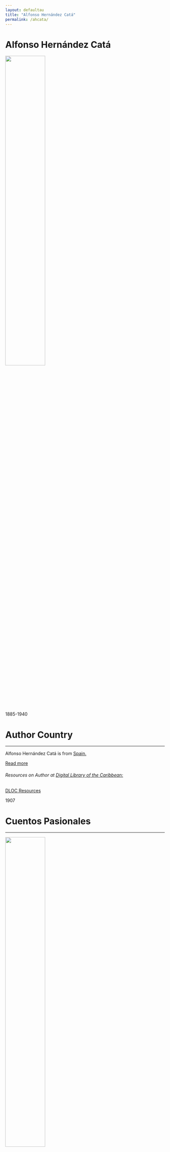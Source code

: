 ```yaml
---
layout: defaultau
title: "Alfonso Hernández Catá"
permalink: /ahcata/
---
```

<!-- partial:index.partial.html -->
<div class="content">
    <h1>Alfonso Hernández Catá</h1>
    <div class="quote">
        <div><img src="https://www.biografiasyvidas.com/biografia/h/fotos/hernandez_cata.jpg" height="50%" width = "50%" class="logo"></div>
    </div>
    <div class="timeline">
        <div style="padding-bottom:100px;"></div>
        <div class="block">
            <div class="date right"><p class="right">1885-1940</p></div>
            <div class="dot"></div>
            <div class="left first">
            <div class="author_country">
                <h1>Author Country</h1><hr>
        <div class="aclocation">  <p>Alfonso Hernández Catá is from <a href="{{ site.baseurl }}/2">Spain.</a></p></div>
        <div class="acreadmore"> <a href="https://es.wikipedia.org/wiki/Alfonso_Hern%C3%A1ndez-Cat%C3%A1" target="_blank">Read more</a>
        </div>
        <div class="aclocation">  <h6>Resources on Author at <a href="https://dloc.com">Digital Library of the Caribbean:</a></h6></div> 
       <div class="dlocresources"><a href="https://www.dloc.com/AA00089347/00001/images" target="_blank">DLOC Resources</a></div>            
            </div>
            </div>
        </div>
         <div class="block">
            <div class="date left"><p class="left">1907</p></div>
            <div class="dot"></div>
            <div class="right hide">
                <h1>Cuentos Pasionales</h1><hr>
                <p><img src="https://pictures.abebooks.com/inventory/md/md31480037986.jpg" height="50%" width = "50%"></p>
                <p>
                Language: Spanish<br/>
                Publisher: M. Pérez Villavicencio<br/>
                Pub_location: Mexico City, Mexico<br/>
                Genre: Short Stories<br/>
                Length: 125</p>
           </div>
        </div>
         <div class="block">
            <div class="date right"><p class="right">1909</p></div>
            <div class="dot"></div>
            <div class="left hide">
                <h1>Novela Erótica</h1><hr>
                <p><img src="https://cloud10.todocoleccion.online/libros-segunda-mano-literatura-erotica/tc/2023/04/07/17/404449314_tcimg_81498354.webp" height="50%" width = "50%"></p>
                <p>
                Language: Spanish<br/>
                Publisher: Ramon Sopena<br/>
                Pub_location: Barcelona, Spain<br/>
                Genre: Fiction (Novella)<br/>
                Length: 266</p>
           </div>
        </div>
        <div class="block">
            <div class="date left"><p class="left">1909</p></div>
            <div class="dot"></div>
            <div class="right hide">
                <h1>Pelayo González</h1><hr>
                <p><img src="https://m.media-amazon.com/images/I/51aq6gV2bBL._SX373_BO1,204,203,200_.jpg" height="50%" width = "50%"></p>
                <p>Language: Spanish<br/>
                Publisher: Editorial Mundo Latino<br/>
                Pub_location: Madrid, Spain<br/>
                Genre: Fiction (Novella)<br/>
                Length: 328</p>
            </div>
        </div>
        <div class="block">
            <div class="date right"><p class="right">1910</p></div>
            <div class="dot"></div>
            <div class="left hide">
                <h1>La Distancia</h1><hr>
                <p><img src="https://cloud10.todocoleccion.online/coleccionismo-revistas-periodicos/tc/2018/08/21/19/131290127.webp" height="50%" width = "50%"></p>
                <p>Language: Spanish<br/>
                Publisher: El Cuento Semanal<br/>
                Pub_location:  Madrid, Spain<br/>
                Genre: Fiction (Short Story)<br/>
                Length: 86</p>
            </div>
        </div>
         <div class="block">
            <div class="date left"><p class="left">1912</p></div>
            <div class="dot"></div>
            <div class="right hide">
                <h1>La Juventud de Aurelio Zaldívar</h1><hr>
                <p><img src="https://pictures.abebooks.com/inventory/md/md30021388792.jpg" height="50%" width = "50%"></p>
                <p>
                Language: Spanish<br/>
                Publisher: Editorial Renacimiento<br/>
                Pub_location: Seville, Spain<br/>
                Genre: Fiction (Novella)<br/>
                Length: 283</p>
           </div>
        </div>
         <div class="block">
            <div class="date right"><p class="right">1913</p></div>
            <div class="dot"></div>
            <div class="left hide">
                <h1>El Amor Tardío</h1><hr>
                <p><img src="https://pictures.abebooks.com/inventory/md/md912340413.jpg" height="50%" width = "50%"></p>
                <p>Language: Spanish<br/>
                Publisher: Editorial Renacimiento<br/>
                Pub_location: Seville, Spain<br/>
                Genre: Drama<br/>
                </p>
            </div>
        </div>
        <div class="block">
            <div class="date left"><p class="left">1914</p></div>
            <div class="dot"></div>
            <div class="right hide">
                <h1>Cabecita Loca</h1><hr>
                <p><img src="https://pictures.abebooks.com/inventory/md/md22577705965.jpg" height="50%" width = "50%"></p>
                <p>Language: Spanish<br/>
                Publisher: Sociedad de autores españoles<br/>
                Pub_location:  Madrid, Spain<br/>
                Genre: Drama<br/>
                Length: 72 </p>
            </div>
        </div>
         <div class="block">
            <div class="date right"><p class="right">1914</p></div>
            <div class="dot"></div>
            <div class="left hide">
                <h1>En Familia</h1><hr>
                <p><img src="https://pictures.abebooks.com/inventory/1156900298.jpg" height="50%" width = "50%"></p>
                <p>Language: Spanish<br/>
                Publisher: Editorial Renacimiento<br/>
                Pub_location: Seville, Spain<br/>
                Genre: Drama<br/>
               </p>
            </div>
        </div>
        <div class="block">
            <div class="date left"><p class="left">1919</p></div>
            <div class="dot"></div>
            <div class="right hide">
                <h1>Los Frutos Ácidos</h1><hr>
                <p><img src="https://m.media-amazon.com/images/I/417udXblNTL._SY342_.jpg" height="50%" width = "50%"></p>
                <p>Language: Spanish<br/>
                Publisher: Aguilar Publishing<br/>
                Pub_location:  Madrid, Spain<br/>
                Genre: Short Stories<br/>
                Length: 538</p>
            </div>
        </div>
         <div class="block">
            <div class="date right"><p class="right">1916</p></div>
            <div class="dot"></div>
            <div class="left hide">
                <h1>La Culpa Ajena</h1><hr>
                <p><img src="https://ia902905.us.archive.org/BookReader/BookReaderImages.php?zip=/16/items/laculpaajenacome2691insa/laculpaajenacome2691insa_jp2.zip&file=laculpaajenacome2691insa_jp2/laculpaajenacome2691insa_0001.jp2&id=laculpaajenacome2691insa&scale=4&rotate=0" height="50%" width = "50%"></p>
                <p>
                Language: Spanish<br/>
                Publisher: Sociedad de autores españoles<br/>
                Pub_location:  Madrid, Spain<br/>
                Genre: Drama<br/>
                Length: 60</p>
           </div>
        </div>
        <div class="block">
            <div class="date left"><p class="left">1918</p></div>
            <div class="dot"></div>
            <div class="right hide">
                <h1>Los Siete Pecados</h1><hr>
                <p><img src="https://pictures.abebooks.com/inventory/md/md22826422894.jpg" height="50%" width = "50%"></p>
                <p>Language: Spanish<br/>
                Publisher: Renaissance<br/>
                Pub_location:  Madrid, Spain<br/>
                Genre: Short Stories<br/>
                Length: 364</p>
            </div>
        </div>
          <div class="block">
            <div class="date right"><p class="right">1919</p></div>
            <div class="dot"></div>
            <div class="left hide">
                <h1>Zoología Pintoresca</h1><hr>
                <p><img src="https://m.media-amazon.com/images/I/81dOny+FAmL._AC_UF1000,1000_QL80_.jpg" height="50%" width = "50%"></p>
                <p>Language: Spanish<br/>
                Publisher: Ramon Sopena<br/>
                Pub_location: Barcelona, Spain<br/>
                Genre: Short Stories<br/>
                Length: 677</p>
            </div>
        </div>
         <div class="block">
            <div class="date left"><p class="left">1919</p></div>
            <div class="dot"></div>
            <div class="right hide">
                <h1>La Casa de Las Fieras</h1><hr>
                <p><img src="https://m.media-amazon.com/images/I/51tVQNg17hL._SX332_BO1,204,203,200_.jpg" height="50%" width = "50%"></p>
                <p>Language: Spanish<br/>
                Publisher: G. Hernández y Galo Sáez.<br/>
                Pub_location: Madrid, Spain<br/>
                Genre: Short Stories<br/>
                Length: 316</p>
            </div>
        </div>
         <div class="block">
            <div class="date right"><p class="right">1919</p></div>
            <div class="dot"></div>
            <div class="left hide">
                <h1>La Casa Deshecha</h1><hr>
                <p><img src="https://pictures.abebooks.com/inventory/md/md30339747567.jpg" height="50%" width = "50%"></p>
                <p>
                Language: Spanish<br/>
                Publisher: Los Contemporáneos<br/>
                Pub_location: Mexico City, Mexico<br/>
                Genre: Drama<br/>
                Length: 24</p>
           </div>
        </div>
        <div class="block">
            <div class="date left"><p class="left">1921</p></div>
            <div class="dot"></div>
            <div class="right hide">
                <h1>El Placer de Sufrir</h1><hr>
                <p><img src="https://books.google.dm/books/content?id=38MSAAAAYAAJ&printsec=frontcover&img=1&zoom=1&imgtk=AFLRE73uLAeNbZ7I_NNyie2yJMVZSQXEWW5PzsXzKk4UaG-RIA7mqCxzLCI34MlePqjQvzyl_Mij7YLRcAilkyjJ2Tez1-NCuUFbQoqK2JV5_lv0xACxe5UeIQVb3ikaMHLstS3zS8-P" height="50%" width = "50%"></p>
                <p>
                Language: Spanish<br/>
                Publisher: Editorial Mundo Latino<br/>
                Pub_location: Madrid, Spain<br/>
                Genre: Fiction (Novella)<br/>
                Length: 272</p>
           </div>
        </div>
        <div class="block">
            <div class="date right"><p class="right">1921</p></div>
            <div class="dot"></div>
            <div class="left hide">
                <h1>Estrellas Errantes</h1><hr>
                <p><img src="https://pictures.abebooks.com/inventory/6947682792.jpg" height="50%" width = "50%"></p>
                <p>Language: Spanish<br/>
                Publisher: La Novela Semanal<br/>
                Pub_location: Madrid, Spain<br/>
                Genre: Fiction (Novella)<br/>
                Length: 20</p>
            </div>
        </div>
         <div class="block">
            <div class="date left"><p class="left">1921</p></div>
            <div class="dot"></div>
            <div class="right hide">
                <h1>La Patria Azul</h1><hr>
                <p><img src="https://m.media-amazon.com/images/I/51iWzoBG8rL._SY342_.jpg" height="50%" width = "50%"></p>
                <p>Language: Spanish<br/>
                Publisher: La Novela Corta<br/>
                Pub_location: Madrid, Spain<br/>
                Genre: Fiction (Novella)<br/>
                Length: 20</p>
            </div>
        </div>
         <div class="block">
            <div class="date right"><p class="right">1921</p></div>
            <div class="dot"></div>
            <div class="left hide">
                <h1>El Nieto de Hamlet</h1><hr>
                <p><img src="https://m.media-amazon.com/images/I/51NGKVPSauL._SX309_BO1,204,203,200_.jpg" height="50%" width = "50%"></p>
                <p>Language: Spanish<br/>
                Publisher: La Novela Corta<br/>
                Pub_location: Madrid, Spain<br/>
                Genre: Fiction (Novella)<br/>
                Length: 24</p>
            </div>
        </div>
        <div class="block">
            <div class="date left"><p class="left">1921</p></div>
            <div class="dot"></div>
            <div class="right hide">
                <h1>El Drama de la Señorita Occidente</h1><hr>
                <p><img src="https://pictures.abebooks.com/inventory/30339745764.jpg" height="50%" width = "50%"></p>
                <p>
                Language: Spanish<br/>
                Publisher: La Novela Semanal<br/>
                Pub_location: Madrid, Spain<br/>
                Genre: Drama<br/>
                Length: 35</p>
           </div>
        </div>
        <div class="block">
            <div class="date right"><p class="right">1921</p></div>
            <div class="dot"></div>
            <div class="left hide">
                <h1>La Última Flecha</h1><hr>
                <p><img src="https://encrypted-tbn0.gstatic.com/images?q=tbn:ANd9GcQ3zlcO50LIVpXphoLnWLm5PKG3THC5297zgWDuqImLoLRHER1P" height="50%" width = "50%"></p>
                <p>Language: Spanish<br/>
                Publisher: Los Contemporáneos<br/>
                Pub_location: Mexico City, Mexico<br/>
                Genre: Drama<br/>
                Length: 24</p>
            </div>
        </div>
        <div class="block">
            <div class="date left"><p class="left">1922</p></div>
            <div class="dot"></div>
            <div class="right hide">
                <h1>Una Mala Mujer</h1><hr>
                <p><img src="https://images.cdn1.buscalibre.com/fit-in/360x360/f5/de/f5deec55fac8b63eb405e59ebf58e512.jpg" height="50%" width = "50%"></p>
                <p>
                Language: Spanish<br/>
                Publisher: Editorial Mundo Latino<br/>
                Pub_location: Madrid, Spain<br/>
                Genre: Fiction (Novella)<br/>
                Length: 284</p>
           </div>
        </div>
        <div class="block">
            <div class="date right"><p class="right">1922</p></div>
            <div class="dot"></div>
            <div class="left hide">
                <h1>La Muerte Nueva</h1><hr>
                <p><img src="https://m.media-amazon.com/images/I/61LXe9rOuWL._SY342_.jpg" height="50%" width = "50%"></p>
                <p>Language: Spanish<br/>
                Publisher: Editorial Mundo Latino<br/>
                Pub_location: Madrid, Spain<br/>
                Genre: Fiction (Novella)<br/>
                Length: 400</p>
            </div>
        </div>
        <div class="block">
            <div class="date left"><p class="left">1923</p></div>
            <div class="dot"></div>
            <div class="right hide">
                <h1>El Corazón</h1><hr>
                <p><img src="https://ia800905.us.archive.org/BookReader/BookReaderImages.php?zip=/16/items/elcorazn00hern/elcorazn00hern_jp2.zip&file=elcorazn00hern_jp2/elcorazn00hern_0009.jp2&id=elcorazn00hern&scale=4&rotate=0" height="50%" width = "50%"></p>
                <p>
                Language: Spanish<br/>
                Publisher: Editorial Mundo Latino<br/>
                Pub_location: Madrid, Spain<br/>
                Genre: Fiction (Novella)<br/>
                Length: 336</p>
           </div>
        </div>
         <div class="block">
            <div class="date right"><p class="right">1924</p></div>
            <div class="dot"></div>
            <div class="left hide">
                <h1>Libro de Amor</h1><hr>
                <p><img src="https://pictures.abebooks.com/inventory/md/md1226604518.jpg" height="50%" width = "50%"></p>
                <p>
                Language: Spanish<br/>
                Publisher: Editorial Mundo Latino<br/>
                Pub_location: Madrid, Spain<br/>
                Genre: Short Stories<br/>
                Length: 279</p>
           </div>
        </div>
         <div class="block">
            <div class="date left"><p class="left">1925</p></div>
            <div class="dot"></div>
            <div class="right hide">
                <h1>Don Luis Mejía</h1><hr>
                <p><img src="https://pictures.abebooks.com/inventory/md/md31292982343.jpg" height="50%" width = "50%"></p>
                <p>
                Language: Spanish<br/>
                Publisher: Editorial Reus<br/>
                Pub_location: Madrid, Spain<br/>
                Genre: Drama<br/>
                Length: 186</p>
           </div>
        </div>
         <div class="block">
            <div class="date right"><p class="right">1926</p></div>
            <div class="dot"></div>
            <div class="left hide">
                <h1>El Bebedor de Lágrimas</h1><hr>
                <p><img src="https://pictures.abebooks.com/inventory/22832939448.jpg" height="50%" width = "50%"></p>
                <p>
                Language: Spanish<br/>
                Publisher: Editorial Mundo Latino<br/>
                Pub_location: Madrid, Spain<br/>
                Genre: Fiction (Novella)<br/>
                Length: 318</p>
           </div>
        </div>
        <div class="block">
            <div class="date left"><p class="left">1927</p></div>
            <div class="dot"></div>
            <div class="right hide">
                <h1>Piedras Preciosas</h1><hr>
                <p><img src="https://m.media-amazon.com/images/I/51ewAc2uCyL._SX333_BO1,204,203,200_.jpg" height="50%" width = "50%"></p>
                <p>Language: Spanish<br/>
                Publisher: Editorial Mundo Latino<br/>
                Pub_location: Madrid, Spain<br/>
                Genre: Short Stories<br/>
                Length: 333</p>
            </div>
        </div>
         <div class="block">
            <div class="date right"><p class="right">1928</p></div>
            <div class="dot"></div>
            <div class="left hide">
                <h1>El ángel de Sodoma</h1><hr>
                <p><img src="https://pictures.abebooks.com/inventory/30958937451.jpg" height="50%" width = "50%"></p>
                <p>
                Language: Spanish<br/>
                Publisher: Editorial Mundo Latino<br/>
                Pub_location: Madrid, Spain<br/>
                Genre: Fiction (Novella)<br/>
                Length: 198</p>
           </div>
        </div>
         <div class="block">
            <div class="date left"><p class="left">1928</p></div>
            <div class="dot"></div>
            <div class="right hide">
                <h1>Martierra</h1><hr>
                <p><img src="https://ia801906.us.archive.org/BookReader/BookReaderImages.php?zip=/2/items/martierrazarzuel25916guer/martierrazarzuel25916guer_jp2.zip&file=martierrazarzuel25916guer_jp2/martierrazarzuel25916guer_0001.jp2&id=martierrazarzuel25916guer&scale=4&rotate=0" height="50%" width = "50%"></p>
                <p>
                Language: Spanish<br/>
                Publisher: Prensa Moderna<br/>
                Pub_location: Cali, Colombia<br/>
                Genre: Drama<br/>
                Length: 60
                </p>
           </div>
        </div><div class="block">
            <div class="date right"><p class="right">1929</p></div>
            <div class="dot"></div>
            <div class="left hide">
                <h1>La Noche Clara</h1><hr>
                <p><img src="https://covers.openlibrary.org/b/id/10070668-L.jpg" height="50%" width = "50%"></p>
                <p>
                Language: Spanish<br/>
                Publisher: Prensa Moderna<br/>
                Pub_location: Cali, Colombia<br/>
                Genre: Drama<br/>
                Length: 60</p>
           </div>
        </div>
        <div class="block">
            <div class="date left"><p class="left">1929</p></div>
            <div class="dot"></div>
            <div class="right hide">
                <h1>Mitología de Martí</h1><hr>
                <p><img src="https://pictures.abebooks.com/inventory/md/md1226604528.jpg" height="50%" width = "50%"></p>
                <p>Language: Spanish<br/>
                Publisher: Editorial Renacimiento<br/>
                Pub_location: Seville, Spain<br/>
                Genre: Essay<br/>
                Length: 431</p>
            </div>
        </div>
         <div class="block">
            <div class="date right"><p class="right">1930</p></div>
            <div class="dot"></div>
            <div class="left hide">
                <h1>La Voluntad de Dios</h1><hr>
                <p><img src="https://ia800904.us.archive.org/BookReader/BookReaderImages.php?zip=/32/items/lavoluntaddedios00hern/lavoluntaddedios00hern_jp2.zip&file=lavoluntaddedios00hern_jp2/lavoluntaddedios00hern_0007.jp2&id=lavoluntaddedios00hern&scale=4&rotate=0" height="50%" width = "50%"></p>
                <p>
                Language: Spanish<br/>
                Publisher: Alejandro Pueyo<br/>
                Pub_location: Madrid, Spain<br/>
                Genre: Fiction (Novel)<br/>
                Length: 318</p>
           </div>
        </div>
        <div class="block">
            <div class="date left"><p class="left">1931</p></div>
            <div class="dot"></div>
            <div class="right hide">
                <h1>Escala</h1><hr>
                <p><img src="https://pictures.abebooks.com/inventory/md/md31582290930.jpg" height="50%" width = "50%"></p>
                <p>Language: Spanish<br/>
                Publisher: Editorial Renacimiento<br/>
                Pub_location: Seville, Spain<br/>
                Genre: Poetry<br/>
                Length: 196</p>
            </div>
        </div>
        <div class="block">
            <div class="date right"><p class="right">1931</p></div>
            <div class="dot"></div>
            <div class="left hide">
                <h1>Manicomio</h1><hr>
                <p><img src="https://m.media-amazon.com/images/I/51WHToG9+4L._SX367_BO1,204,203,200_.jpg" height="50%" width = "50%"></p>
                <p>
                Language: Spanish<br/>
                Publisher: Compañia Ibero-Americana de Publicaciones<br/>
                Pub_location: Madrid, Spain<br/>
                Genre: Fiction (Short Story)<br/>
                Length: 313</p>
           </div>
        </div>
         <div class="block">
            <div class="date left"><p class="left">1933</p></div>
            <div class="dot"></div>
            <div class="right hide">
                <h1>Cuatro Libras de Felicidad</h1><hr>
                <p><img src="https://m.media-amazon.com/images/I/513RidfGGGL._SX335_BO1,204,203,200_.jpg" height="50%" width = "50%"></p>
                <p>Language: Spanish<br/>
                Publisher: Editorial Renacimiento<br/>
                Pub_location: Seville, Spain<br/>
                Genre: Fiction (Short Story)<br/>
                Length: 307</p>
            </div>
        </div>
        <div class="block">
            <div class="date right"><p class="right">1933</p></div>
            <div class="dot"></div>
            <div class="left hide">
                <h1>Un Cementerio en las Antillas</h1><hr>
                <p><img src="https://pictures.abebooks.com/inventory/md/md1226604516.jpg" height="50%" width = "50%"></p>
                <p>
                Language: Spanish<br/>
                Publisher: Imp. de G. Saéz<br/>
                Pub_location: Madrid, Spain<br/>
                Genre: Fiction (Short Story)<br/>
                Length: 266
               </p>
           </div>
        </div>
         <div class="block">
            <div class="date left"><p class="left">1966</p></div>
            <div class="dot"></div>
            <div class="right hide">
                <h1>Cuentos</h1><hr>
                <p><img src="https://books.google.dm/books/content?id=o4tAAAAAMAAJ&printsec=frontcover&img=1&zoom=1&imgtk=AFLRE71GJ_gR-aq2pbisMNXJ0M92zBoUoXgc_XSTk_Y8xcCzg4AnBiFEFysmYQJGj222923_5WgWYxEJ0F0h2kgHZIqELgr9HQUNvx8uAI0hed150Z6SP_kSZjSTIf4CK6nctK8yFq2C" height="50%" width = "50%"></p>
                <p>
                Language: Spanish<br/>
                Publisher: The Instituto de Literatura y Lingüística <br/>
                Pub_location: Havana, Cuba<br/>
                Genre: Fiction (Short Story)<br/>
                Length: 136</p>
           </div>
        </div>
         <div class="block">
            <div class="date right"><p class="right">1992</p></div>
            <div class="dot"></div>
            <div class="left hide">
                <h1>Nunca es Tarde</h1><hr>
                <p><img src="https://pictures.abebooks.com/inventory/30613005707.jpg" height="50%" width = "50%"></p>
                <p>
                Language: Spanish<br/>
                Publisher: La Novela Comica<br/>
                Pub_location: Madrid, Spain<br/>
                Genre: Drama<br/>
                Length: 16</p>
           </div>
        </div>
  <!-- partial -->
<script src='https://cdnjs.cloudflare.com/ajax/libs/jquery/3.1.1/jquery.min.js'></script><script  src="{{ site.baseurl }}/assets/js/authorscript.js"></script>
